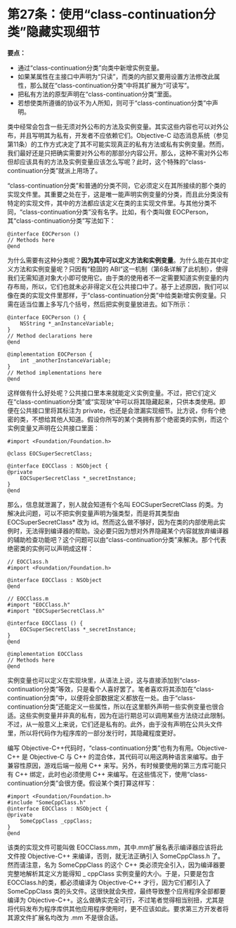 # 第27条：使用“class-continuation分类”隐藏实现细节

**要点：**

* 通过“class-continuation分类”向类中新增实例变量。
* 如果某属性在主接口中声明为“只读”，而类的内部又要用设置方法修改此属性，那么就在“class-continuation分类”中将其扩展为“可读写”。
* 把私有方法的原型声明在“class-continuation分类”里面。
* 若想使类所遵循的协议不为人所知，则可于“class-continuation分类”中声明。

类中经常会包含一些无须对外公布的方法及实例变量。其实这些内容也可以对外公布，并且写明其为私有，开发者不应依赖它们。Objective-C 动态消息系统（参见第11条）的工作方式决定了其不可能实现真正的私有方法或私有实例变量。然而，我们最好还是只把确实需要对外公布的那部分内容公开。那么，这种不需对外公布但却应该具有的方法及实例变量应该怎么写呢？此时，这个特殊的“class-continuation分类”就派上用场了。

“class-continuation分类”和普通的分类不同，它必须定义在其所接续的那个类的实现文件里。其重要之处在于，这是唯一能声明实例变量的分类，而且此分类没有特定的实现文件，其中的方法都应该定义在类的主实现文件里。与其他分类不同，“class-continuation分类”没有名字。比如，有个类叫做 EOCPerson，其“class-continuation分类”写法如下：

```
@interface EOCPerson ()
// Methods here
@end
```

为什么需要有这种分类呢？**因为其中可以定义方法和实例变量**。为什么能在其中定义方法和实例变量呢？只因有“稳固的 ABI”这一机制（第6条详解了此机制），使得我们无需知道对象大小即可使用它。由于类的使用者不一定需要知道实例变量的内存布局，所以，它们也就未必非得定义在公共接口中了。基于上述原因，我们可以像在类的实现文件里那样，于“class-continuation分类”中给类新增实例变量。只需在适当位置上多写几个括号，然后把实例变量放进去。如下所示：

```
@interface EOCPerson () {
    NSString *_anInstanceVariable;
}
// Method declarations here
@end

@implementation EOCPerson {
    int _anotherInstanceVariable;
}
// Method implementations here
@end
```

这样做有什么好处呢？公共接口里本来就能定义实例变量。不过，把它们定义在“class-continuation分类”或“实现块”中可以将其隐藏起来，只供本类使用。即便在公共接口里将其标注为 private，也还是会泄漏实现细节。比方说，你有个绝密的类，不想给其他人知道。假设你所写的某个类拥有那个绝密类的实例，而这个实例变量又声明在公共接口里面：

```
#import <Foundation/Foundation.h>

@class EOCSuperSecretClass;

@interface EOCClass : NSObject {
@private
    EOCSuperSecretClass *_secretInstance;
}
@end
```

那么，信息就泄漏了，别人就会知道有个名叫 EOCSuperSecretClass 的类。为解决此问题，可以不把实例变量声明为强类型，而是将其类型由 EOCSuperSecretClass* 改为 id。然而这么做不够好，因为在类的内部使用此实例时，无法得到编译器的帮助。没必要只因为想对外界隐藏某个内容就放弃编译器的辅助检查功能吧？这个问题可以由“class-continuation分类”来解决。那个代表绝密类的实例可以声明成这样：

```
// EOCClass.h
#import <Foundation/Foundation.h>

@interface EOCClass : NSObject
@end

// EOCClass.m
#import "EOCClass.h"
#import "EOCSuperSecretClass.h"

@interface EOCClass () {
    EOCSuperSecretClass *_secretInstance;
}
@end

@implementation EOCClass
// Methods here
@end
```

实例变量也可以定义在实现块里，从语法上说，这与直接添加到“class-continuation分类”等效，只是看个人喜好罢了。笔者喜欢将其添加在“class-continuation分类”中，以便将全部数据定义都放在一处。由于“class-continuation分类”还能定义一些属性，所以在这里额外声明一些实例变量也很合适。这些实例变量并非真的私有，因为在运行期总可以调用某些方法绕过此限制。不过，从一般意义上来说，它们还是私有的。此外，由于没有声明在公共头文件里，所以将代码作为程序库的一部分发行时，其隐藏程度更好。

编写 Objective-C++代码时，“class-continuation分类”也有为有用。Objective-C++ 是 Objective-C 与 C++ 的混合体，其代码可以用这两种语言来编写。由于兼容性原因，游戏后端一般用 C++ 来写。另外，有时候要使用的第三方库可能只有 C++ 绑定，此时也必须使用 C++ 来编写。在这些情况下，使用“class-continuation分类”会很方便。假设某个类打算这样写：

```
#import <Foundation/Foundation.h>
#include "SomeCppClass.h"
@interface EOCClass : NSObject {
@private
    SomeCppClass _cppClass;
}
@end
```

该类的实现文件可能叫做 EOCClass.mm，其中.mm扩展名表示编译器应该将此文件按 Objective-C++ 来编译，否则，就无法正确引入 SomeCppClass.h 了。然而请注意，名为 SomeCppClass 的这个 C++ 类必须完全引入，因为编译器要完整地解析其定义方能得知 
_ cppClass 实例变量的大小。于是，只要是包含 EOCClass.h的类，都必须编译为 Objective-C++ 才行，因为它们都引入了 SomeCppClass 类的头文件。这很快就会失控，最终导致整个应用程序全部都要编译为 Objective-C++。这么做确实完全可行，不过笔者觉得相当别扭，尤其是将代码发布为程序库供其他应用程序使用时，更不应该如此。要求第三方开发者将其源文件扩展名均改为 .mm 不是很合适。














